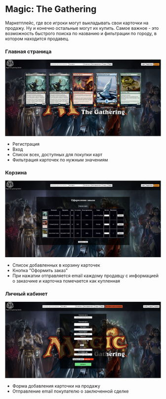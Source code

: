 # Magic: The Gathering

Маркетплейс, где все игроки могут выкладывать свои карточки на продажу. Ну и конечно остальные могут их купить.
Самое важное - это возможность быстрого поиска по названию и фильтрации по городу, в котором находится продавец.

### Главная страница
![](/ReadMe/main.png)

- Регистрация
- Вход
- Список всех, доступных для покупки карт
- Фильтрация карточек по нужным значениям

### Корзина
![](/ReadMe/cart.png)
- Список добавленных в корзину карточек
- Кнопка "Оформить заказ"
- При нажатии отправляется email каждому продавцу с информацией о заказчике и карточка помечается как купленная

### Личный кабинет
![](/ReadMe/add-card.png)
- Форма добавления карточки на продажу
- Отправление email покупателю о заключенной сделке


